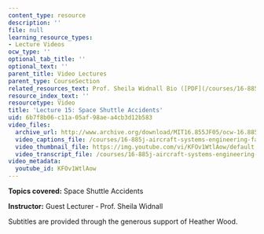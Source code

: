 ```yaml
---
content_type: resource
description: ''
file: null
learning_resource_types:
- Lecture Videos
ocw_type: ''
optional_tab_title: ''
optional_text: ''
parent_title: Video Lectures
parent_type: CourseSection
related_resources_text: Prof. Sheila Widnall Bio ([PDF](/courses/16-885j-aircraft-systems-engineering-fall-2005/resources/widnall_bio))
resource_index_text: ''
resourcetype: Video
title: 'Lecture 15: Space Shuttle Accidents'
uid: 6b7f8b06-c11a-05af-98ae-a4cb3d12b583
video_files:
  archive_url: http://www.archive.org/download/MIT16.855JF05/ocw-16.885-02nov2005-220k.mp4
  video_captions_file: /courses/16-885j-aircraft-systems-engineering-fall-2005/39e1fb03b8215adaa7d18fe230d2c595_KFOv1WtlAow.vtt
  video_thumbnail_file: https://img.youtube.com/vi/KFOv1WtlAow/default.jpg
  video_transcript_file: /courses/16-885j-aircraft-systems-engineering-fall-2005/fd42c042306d8a73df4e567303586a27_KFOv1WtlAow.pdf
video_metadata:
  youtube_id: KFOv1WtlAow
---
```


**Topics covered:** Space Shuttle Accidents

**Instructor:** Guest Lecturer ‑ Prof. Sheila Widnall

Subtitles are provided through the generous support of Heather Wood.